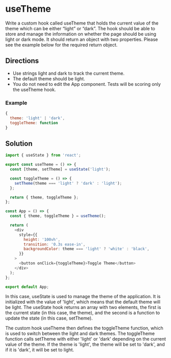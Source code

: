 # useTheme

Write a custom hook called useTheme that holds the current value of the theme which can be either “light” or “dark”. The hook should be able to store and manage the information on whether the page should be using light or dark mode. It should return an object with two properties. Please see the example below for the required return object.

## Directions

- Use strings light and dark to track the current theme.
- The default theme should be light.
- You do not need to edit the App component. Tests will be scoring only the useTheme hook.

### Example

```javascript
{
  theme: 'light' | 'dark',
  toggleTheme: function
}
```

## Solution

```javascript
import { useState } from 'react';

export const useTheme = () => {
  const [theme, setTheme] = useState('light');

  const toggleTheme = () => {
    setTheme(theme === 'light' ? 'dark' : 'light');
  };

  return { theme, toggleTheme };
};

const App = () => {
  const { theme, toggleTheme } = useTheme();

  return (
    <div
      style={{
        height: '100vh',
        transition: '0.3s ease-in',
        backgroundColor: theme === 'light' ? 'white' : 'black',
      }}
    >
      <button onClick={toggleTheme}>Toggle Theme</button>
    </div>
  );
};

export default App;
```

In this case, useState is used to manage the theme of the application. It is initialized with the value of 'light', which means that the default theme will be light. The useState hook returns an array with two elements, the first is the current state (in this case, the theme), and the second is a function to update the state (in this case, setTheme).

The custom hook useTheme then defines the toggleTheme function, which is used to switch between the light and dark themes. The toggleTheme function calls setTheme with either 'light' or 'dark' depending on the current value of the theme. If the theme is 'light', the theme will be set to 'dark', and if it is 'dark', it will be set to light.
